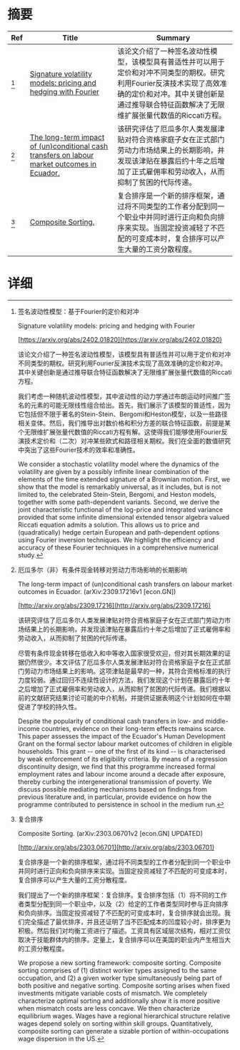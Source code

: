 # 摘要

| Ref | Title | Summary |
| --- | --- | --- |
| [^1] | [Signature volatility models: pricing and hedging with Fourier](https://arxiv.org/abs/2402.01820) | 该论文介绍了一种签名波动性模型，该模型具有普适性并可以用于定价和对冲不同类型的期权。研究利用Fourier反演技术实现了高效准确的定价和对冲。其中关键创新是通过推导联合特征函数解决了无限维扩展张量代数值的Riccati方程。 |
| [^2] | [The long-term impact of (un)conditional cash transfers on labour market outcomes in Ecuador.](http://arxiv.org/abs/2309.17216) | 该研究评估了厄瓜多尔人类发展津贴对符合资格家庭子女在正式部门劳动力市场结果上的长期影响，并发现该津贴在暴露后约十年之后增加了正式雇佣率和劳动收入，从而抑制了贫困的代际传递。 |
| [^3] | [Composite Sorting.](http://arxiv.org/abs/2303.06701) | 复合排序是一个新的排序框架，通过将不同类型的工作者分配到同一个职业中并同时进行正向和负向排序来实现。当固定投资减轻了不匹配的可变成本时，复合排序可以产生大量的工资分散程度。 |

# 详细

[^1]: 签名波动性模型：基于Fourier的定价和对冲

    Signature volatility models: pricing and hedging with Fourier

    [https://arxiv.org/abs/2402.01820](https://arxiv.org/abs/2402.01820)

    该论文介绍了一种签名波动性模型，该模型具有普适性并可以用于定价和对冲不同类型的期权。研究利用Fourier反演技术实现了高效准确的定价和对冲。其中关键创新是通过推导联合特征函数解决了无限维扩展张量代数值的Riccati方程。

    

    我们考虑一种随机波动性模型，其中波动性的动力学通过布朗运动时间推广签名的元素的可能无限线性组合给出。首先，我们展示了该模型的普适性，因为它包括但不限于著名的Stein-Stein、Bergomi和Heston模型，以及一些路径相关变体。然后，我们推导出对数价格和积分方差的联合特征函数，前提是某个无限维扩展张量代数值的Riccati方程有解。这使得我们能够使用Fourier反演技术定价和（二次）对冲某些欧式和路径相关期权。我们在全面的数值研究中突出了这些Fourier技术的效率和准确性。

    We consider a stochastic volatility model where the dynamics of the volatility are given by a possibly infinite linear combination of the elements of the time extended signature of a Brownian motion. First, we show that the model is remarkably universal, as it includes, but is not limited to, the celebrated Stein-Stein, Bergomi, and Heston models, together with some path-dependent variants. Second, we derive the joint characteristic functional of the log-price and integrated variance provided that some infinite dimensional extended tensor algebra valued Riccati equation admits a solution. This allows us to price and (quadratically) hedge certain European and path-dependent options using Fourier inversion techniques. We highlight the efficiency and accuracy of these Fourier techniques in a comprehensive numerical study.
    
[^2]: 厄瓜多尔（非）有条件现金转移对劳动力市场影响的长期影响

    The long-term impact of (un)conditional cash transfers on labour market outcomes in Ecuador. (arXiv:2309.17216v1 [econ.GN])

    [http://arxiv.org/abs/2309.17216](http://arxiv.org/abs/2309.17216)

    该研究评估了厄瓜多尔人类发展津贴对符合资格家庭子女在正式部门劳动力市场结果上的长期影响，并发现该津贴在暴露后约十年之后增加了正式雇佣率和劳动收入，从而抑制了贫困的代际传递。

    

    尽管有条件现金转移在低收入和中等收入国家很受欢迎，但对其长期效果的证据仍然很少。本文评估了厄瓜多尔人类发展津贴对符合资格家庭子女在正式部门劳动力市场结果上的影响。这项津贴是最早的一种，其符合资格标准的执行力度较弱。通过回归不连续性设计的方法，我们发现这个计划在暴露后约十年之后增加了正式雇佣率和劳动收入，从而抑制了贫困的代际传递。我们根据以前的文献研究结果讨论可能的中介机制，并提供证据表明这个计划如何在中期促进了学校的持久性。

    Despite the popularity of conditional cash transfers in low- and middle-income countries, evidence on their long-term effects remains scarce. This paper assesses the impact of the Ecuador's Human Development Grant on the formal sector labour market outcomes of children in eligible households. This grant -- one of the first of its kind -- is characterised by weak enforcement of its eligibility criteria. By means of a regression discontinuity design, we find that this programme increased formal employment rates and labour income around a decade after exposure, thereby curbing the intergenerational transmission of poverty. We discuss possible mediating mechanisms based on findings from previous literature and, in particular, provide evidence on how the programme contributed to persistence in school in the medium run.
    
[^3]: 复合排序

    Composite Sorting. (arXiv:2303.06701v2 [econ.GN] UPDATED)

    [http://arxiv.org/abs/2303.06701](http://arxiv.org/abs/2303.06701)

    复合排序是一个新的排序框架，通过将不同类型的工作者分配到同一个职业中并同时进行正向和负向排序来实现。当固定投资减轻了不匹配的可变成本时，复合排序可以产生大量的工资分散程度。

    

    我们提出了一个新的排序框架：复合排序。复合排序包括（1）将不同的工作者类型分配到同一个职业中，以及（2）给定的工作者类型同时参与正向排序和负向排序。当固定投资减轻了不匹配的可变成本时，复合排序就会出现。我们完全描述了最优排序，并且还证明了当不匹配成本的凹度较小时，排序更为积极。然后我们对均衡工资进行了描述。工资具有区域层次结构，相对工资仅取决于技能群体内的排序。定量上，复合排序可以在美国的职业内产生相当大的工资分散程度。

    We propose a new sorting framework: composite sorting. Composite sorting comprises of (1) distinct worker types assigned to the same occupation, and (2) a given worker type simultaneously being part of both positive and negative sorting. Composite sorting arises when fixed investments mitigate variable costs of mismatch. We completely characterize optimal sorting and additionally show it is more positive when mismatch costs are less concave. We then characterize equilibrium wages. Wages have a regional hierarchical structure relative wages depend solely on sorting within skill groups. Quantitatively, composite sorting can generate a sizable portion of within-occupations wage dispersion in the US.
    

